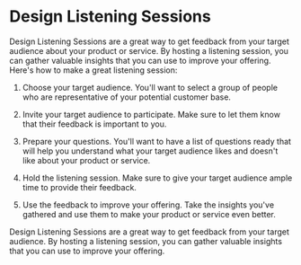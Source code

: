 

# Design Listening Sessions
Design Listening Sessions are a great way to get feedback from your target audience about your product or service. By hosting a listening session, you can gather valuable insights that you can use to improve your offering. Here's how to make a great listening session:

1. Choose your target audience. You'll want to select a group of people who are representative of your potential customer base.

2. Invite your target audience to participate. Make sure to let them know that their feedback is important to you.

3. Prepare your questions. You'll want to have a list of questions ready that will help you understand what your target audience likes and doesn't like about your product or service.

4. Hold the listening session. Make sure to give your target audience ample time to provide their feedback.

5. Use the feedback to improve your offering. Take the insights you've gathered and use them to make your product or service even better.

Design Listening Sessions are a great way to get feedback from your target audience. By hosting a listening session, you can gather valuable insights that you can use to improve your offering.
